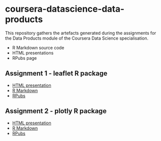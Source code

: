 # coursera-datascience-data-products

This repository gathers the artefacts generated during the assignments for the Data Products module of the Coursera Data Science specialisation.

- R Markdown source code
- HTML presentations
- RPubs page

## Assignment 1 - leaflet R package

- [HTML presentation](https://vondacho.github.io/coursera-datascience-data-products/swiss_public_transport_stops.html)
- [R Markdown](https://vondacho.github.io/coursera-datascience-data-products/swiss_public_transport_stops.Rmd)
- [RPubs](http://www.rpubs.com/vondacho/swiss_public_transport_stops)

## Assignment 2 - plotly R package

- [HTML presentation](https://vondacho.github.io/coursera-datascience-data-products/fivethirtyheight_datasets.html)
- [R Markdown](https://vondacho.github.io/coursera-datascience-data-products/fivethirtyheight_datasets.Rmd)
- [RPubs](http://www.rpubs.com/vondacho/fivethirtyheight_datasets_plots)